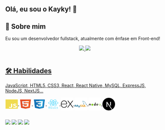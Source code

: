 ## Olá, eu sou o Kayky! 👋

## 🚀 Sobre mim
Eu sou um desenvolvedor fullstack, atualmente com ênfase em Front-end! 

<div align="center">
  <a href="https://github.com/KaykyGN">
  <img height="180em" src="https://github-readme-stats.vercel.app/api?username=KaykyGN&show_icons=true&theme=aura_dark&include_all_commits=true&count_private=true"/>
  <img height="180em" src="https://github-readme-stats.vercel.app/api/top-langs/?username=KaykyGN&layout=compact&langs_count=7&theme=aura_dark"/>
</div>

<div style="display: inline_block"><br>
  
  ## 🛠 Habilidades

JavaScript, HTML5, CSS3, React, React Native, MySQL, ExpressJS, NodeJS, NextJS... 


  <img align="center" alt="Kayky-Js" height="30" width="40" src="https://raw.githubusercontent.com/devicons/devicon/master/icons/javascript/javascript-plain.svg">
  <img align="center" alt="Kayky-HTML" height="30" width="40" src="https://raw.githubusercontent.com/devicons/devicon/master/icons/html5/html5-original.svg">
  <img align="center" alt="Kayky-CSS" height="30" width="40" src="https://raw.githubusercontent.com/devicons/devicon/master/icons/css3/css3-original.svg">
  <img align="center" alt="Kayky-React" height="30" width="40" src="https://github.com/devicons/devicon/blob/master/icons/react/react-original-wordmark.svg">
  <img align="center" alt="Kayky-ExpressJS" heigth="30" width="40" src="https://github.com/devicons/devicon/blob/master/icons/express/express-original.svg">
  <img align="center" alt="Kayky-MySQL" heigth="30" width="40" src=https://github.com/devicons/devicon/blob/master/icons/mysql/mysql-original-wordmark.svg>
  <img align="center" alt="Kayky-NodeJS" heigth="30" width="40" src=https://github.com/devicons/devicon/blob/master/icons/nodejs/nodejs-original-wordmark.svg>
  <img align="center" alt="Kayky-NextJS" heigth="30" width="40" src=https://github.com/devicons/devicon/blob/master/icons/nextjs/nextjs-original.svg>


  
</div>
  
  ##
  
<div> 
 
  
  
  <p display: "flex" flex-wrap: "no-wrap">
      <a href="https://www.instagram.com/kaykygbrl/" target="_blank"><img src="https://img.shields.io/badge/-Instagram-%23E4405F?style=for-the-badge&logo=instagram&logoColor=white" target="_blank"></a>
 	<a href="https://www.twitch.tv/stompada" target="_blank"><img src="https://img.shields.io/badge/Twitch-9146FF?style=for-the-badge&logo=twitch&logoColor=white" target="_blank"></a>
  <a href = "mailto:kayky1501@gmail.com"><img src="https://img.shields.io/badge/-Gmail-%23333?style=for-the-badge&logo=gmail&logoColor=white" target="_blank"></a>
  <a href="https://www.linkedin.com/in/kayky-gabriel-15b959247/" target="_blank"><img src="https://img.shields.io/badge/-LinkedIn-%230077B5?style=for-the-badge&logo=linkedin&logoColor=white" target="_blank"></a> 
 
  </p>
  
 
</div>
